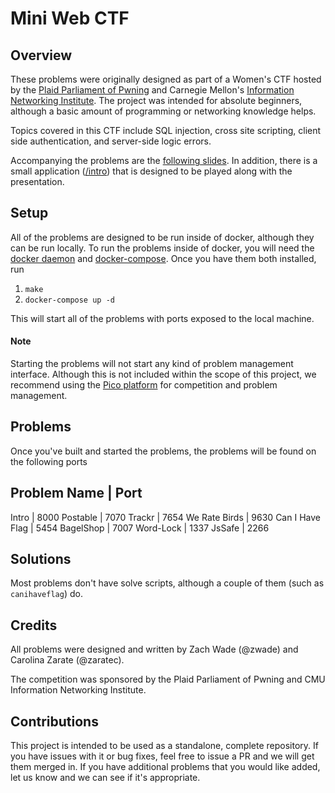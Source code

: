 # Mini Web CTF

## Overview

These problems were originally designed as part of a Women's CTF hosted by the [Plaid Parliament of Pwning](http://pwning.net) and Carnegie Mellon's [Information Networking Institute](https://www.cmu.edu/ini/). The project was intended for absolute beginners, although a basic amount of programming or networking knowledge helps.

Topics covered in this CTF include SQL injection, cross site scripting, client side authentication, and server-side logic errors. 

Accompanying the problems are the [following slides](https://docs.google.com/presentation/d/1G5Ewk8WNRLxkbywhBARiMco8rXBW6LInJB2Hi-0FvbQ/edit?usp=sharing). In addition, there is a small application ([/intro](https://github.com/zwade/minictf/tree/master/intro)) that is designed to be played along with the presentation.

## Setup

All of the problems are designed to be run inside of docker, although they can be run locally. To run the problems inside of docker, you will need the [docker daemon](https://docs.docker.com/install/) and [docker-compose](https://docs.docker.com/compose/install/). Once you have them both installed, run

1. `make`
2. `docker-compose up -d`

This will start all of the problems with ports exposed to the local machine. 

#### Note 

Starting the problems will not start any kind of problem management interface. Although this is not included within the scope of this project, we recommend using the [Pico platform](https://github.com/picoCTF/picoCTF) for competition and problem management. 

## Problems

Once you've built and started the problems, the problems will be found on the following ports

Problem Name | Port
-------------------
Intro | 8000
Postable | 7070
Trackr | 7654
We Rate Birds | 9630
Can I Have Flag | 5454 
BagelShop | 7007
Word-Lock | 1337
JsSafe | 2266

## Solutions

Most problems don't have solve scripts, although a couple of them (such as `canihaveflag`) do.

## Credits

All problems were designed and written by Zach Wade (@zwade) and Carolina Zarate (@zaratec).

The competition was sponsored by the Plaid Parliament of Pwning and CMU Information Networking Institute.

## Contributions

This project is intended to be used as a standalone, complete repository. If you have issues with it or bug fixes, feel free to issue a PR and we will get them merged in. If you have additional problems that you would like added, let us know and we can see if it's appropriate.